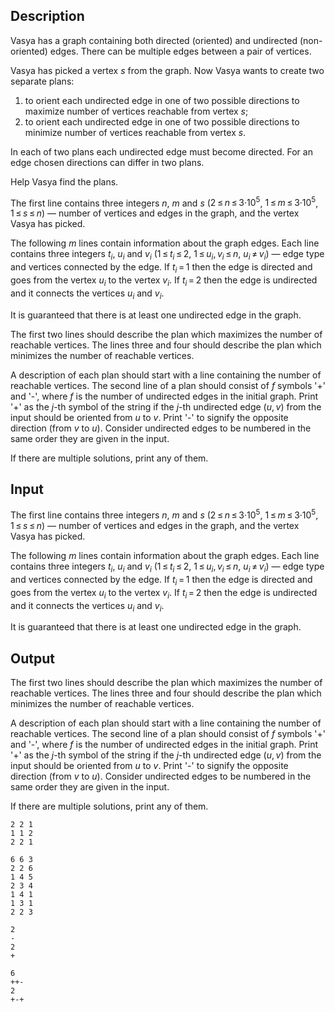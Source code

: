 ## Description

<div><p>Vasya has a graph containing both directed (oriented) and undirected (non-oriented) edges. There can be multiple edges between a pair of vertices.</p><p>Vasya has picked a vertex <span class="tex-span"><i>s</i></span> from the graph. Now Vasya wants to create two separate plans:</p><ol> <li> to orient each undirected edge in one of two possible directions to <span class="tex-font-style-it">maximize</span> number of vertices reachable from vertex <span class="tex-span"><i>s</i></span>; </li><li> to orient each undirected edge in one of two possible directions to <span class="tex-font-style-it">minimize</span> number of vertices reachable from vertex <span class="tex-span"><i>s</i></span>. </li></ol><p>In each of two plans each undirected edge must become directed. For an edge chosen directions can differ in two plans.</p><p>Help Vasya find the plans.</p></div><div class="input-specification"><p>The first line contains three integers <span class="tex-span"><i>n</i></span>, <span class="tex-span"><i>m</i></span> and <span class="tex-span"><i>s</i></span> (<span class="tex-span">2 ≤ <i>n</i> ≤ 3·10<sup class="upper-index">5</sup></span>, <span class="tex-span">1 ≤ <i>m</i> ≤ 3·10<sup class="upper-index">5</sup></span>, <span class="tex-span">1 ≤ <i>s</i> ≤ <i>n</i></span>) — number of vertices and edges in the graph, and the vertex Vasya has picked.</p><p>The following <span class="tex-span"><i>m</i></span> lines contain information about the graph edges. Each line contains three integers <span class="tex-span"><i>t</i><sub class="lower-index"><i>i</i></sub></span>, <span class="tex-span"><i>u</i><sub class="lower-index"><i>i</i></sub></span> and <span class="tex-span"><i>v</i><sub class="lower-index"><i>i</i></sub></span> (<span class="tex-span">1 ≤ <i>t</i><sub class="lower-index"><i>i</i></sub> ≤ 2</span>, <span class="tex-span">1 ≤ <i>u</i><sub class="lower-index"><i>i</i></sub>, <i>v</i><sub class="lower-index"><i>i</i></sub> ≤ <i>n</i></span>, <span class="tex-span"><i>u</i><sub class="lower-index"><i>i</i></sub> ≠ <i>v</i><sub class="lower-index"><i>i</i></sub></span>) — edge type and vertices connected by the edge. If <span class="tex-span"><i>t</i><sub class="lower-index"><i>i</i></sub> = 1</span> then the edge is directed and goes from the vertex <span class="tex-span"><i>u</i><sub class="lower-index"><i>i</i></sub></span> to the vertex <span class="tex-span"><i>v</i><sub class="lower-index"><i>i</i></sub></span>. If <span class="tex-span"><i>t</i><sub class="lower-index"><i>i</i></sub> = 2</span> then the edge is undirected and it connects the vertices <span class="tex-span"><i>u</i><sub class="lower-index"><i>i</i></sub></span> and <span class="tex-span"><i>v</i><sub class="lower-index"><i>i</i></sub></span>.</p><p>It is guaranteed that there is at least one undirected edge in the graph.</p></div><div class="output-specification"><p>The first two lines should describe the plan which maximizes the number of reachable vertices. The lines three and four should describe the plan which minimizes the number of reachable vertices.</p><p>A description of each plan should start with a line containing the number of reachable vertices. The second line of a plan should consist of <span class="tex-span"><i>f</i></span> symbols '<span class="tex-font-style-tt">+</span>' and '<span class="tex-font-style-tt">-</span>', where <span class="tex-span"><i>f</i></span> is the number of undirected edges in the initial graph. Print '<span class="tex-font-style-tt">+</span>' as the <span class="tex-span"><i>j</i></span>-th symbol of the string if the <span class="tex-span"><i>j</i></span>-th undirected edge <span class="tex-span">(<i>u</i>, <i>v</i>)</span> from the input should be oriented from <span class="tex-span"><i>u</i></span> to <span class="tex-span"><i>v</i></span>. Print '<span class="tex-font-style-tt">-</span>' to signify the opposite direction (from <span class="tex-span"><i>v</i></span> to <span class="tex-span"><i>u</i></span>). Consider undirected edges to be numbered in the same order they are given in the input.</p><p>If there are multiple solutions, print any of them.</p></div>

## Input

<p>The first line contains three integers <span class="tex-span"><i>n</i></span>, <span class="tex-span"><i>m</i></span> and <span class="tex-span"><i>s</i></span> (<span class="tex-span">2 ≤ <i>n</i> ≤ 3·10<sup class="upper-index">5</sup></span>, <span class="tex-span">1 ≤ <i>m</i> ≤ 3·10<sup class="upper-index">5</sup></span>, <span class="tex-span">1 ≤ <i>s</i> ≤ <i>n</i></span>) — number of vertices and edges in the graph, and the vertex Vasya has picked.</p><p>The following <span class="tex-span"><i>m</i></span> lines contain information about the graph edges. Each line contains three integers <span class="tex-span"><i>t</i><sub class="lower-index"><i>i</i></sub></span>, <span class="tex-span"><i>u</i><sub class="lower-index"><i>i</i></sub></span> and <span class="tex-span"><i>v</i><sub class="lower-index"><i>i</i></sub></span> (<span class="tex-span">1 ≤ <i>t</i><sub class="lower-index"><i>i</i></sub> ≤ 2</span>, <span class="tex-span">1 ≤ <i>u</i><sub class="lower-index"><i>i</i></sub>, <i>v</i><sub class="lower-index"><i>i</i></sub> ≤ <i>n</i></span>, <span class="tex-span"><i>u</i><sub class="lower-index"><i>i</i></sub> ≠ <i>v</i><sub class="lower-index"><i>i</i></sub></span>) — edge type and vertices connected by the edge. If <span class="tex-span"><i>t</i><sub class="lower-index"><i>i</i></sub> = 1</span> then the edge is directed and goes from the vertex <span class="tex-span"><i>u</i><sub class="lower-index"><i>i</i></sub></span> to the vertex <span class="tex-span"><i>v</i><sub class="lower-index"><i>i</i></sub></span>. If <span class="tex-span"><i>t</i><sub class="lower-index"><i>i</i></sub> = 2</span> then the edge is undirected and it connects the vertices <span class="tex-span"><i>u</i><sub class="lower-index"><i>i</i></sub></span> and <span class="tex-span"><i>v</i><sub class="lower-index"><i>i</i></sub></span>.</p><p>It is guaranteed that there is at least one undirected edge in the graph.</p>

## Output

<p>The first two lines should describe the plan which maximizes the number of reachable vertices. The lines three and four should describe the plan which minimizes the number of reachable vertices.</p><p>A description of each plan should start with a line containing the number of reachable vertices. The second line of a plan should consist of <span class="tex-span"><i>f</i></span> symbols '<span class="tex-font-style-tt">+</span>' and '<span class="tex-font-style-tt">-</span>', where <span class="tex-span"><i>f</i></span> is the number of undirected edges in the initial graph. Print '<span class="tex-font-style-tt">+</span>' as the <span class="tex-span"><i>j</i></span>-th symbol of the string if the <span class="tex-span"><i>j</i></span>-th undirected edge <span class="tex-span">(<i>u</i>, <i>v</i>)</span> from the input should be oriented from <span class="tex-span"><i>u</i></span> to <span class="tex-span"><i>v</i></span>. Print '<span class="tex-font-style-tt">-</span>' to signify the opposite direction (from <span class="tex-span"><i>v</i></span> to <span class="tex-span"><i>u</i></span>). Consider undirected edges to be numbered in the same order they are given in the input.</p><p>If there are multiple solutions, print any of them.</p>





```input1
2 2 1
1 1 2
2 2 1

```




```input2
6 6 3
2 2 6
1 4 5
2 3 4
1 4 1
1 3 1
2 2 3

```




```output1
2
-
2
+

```




```output2
6
++-
2
+-+

```


